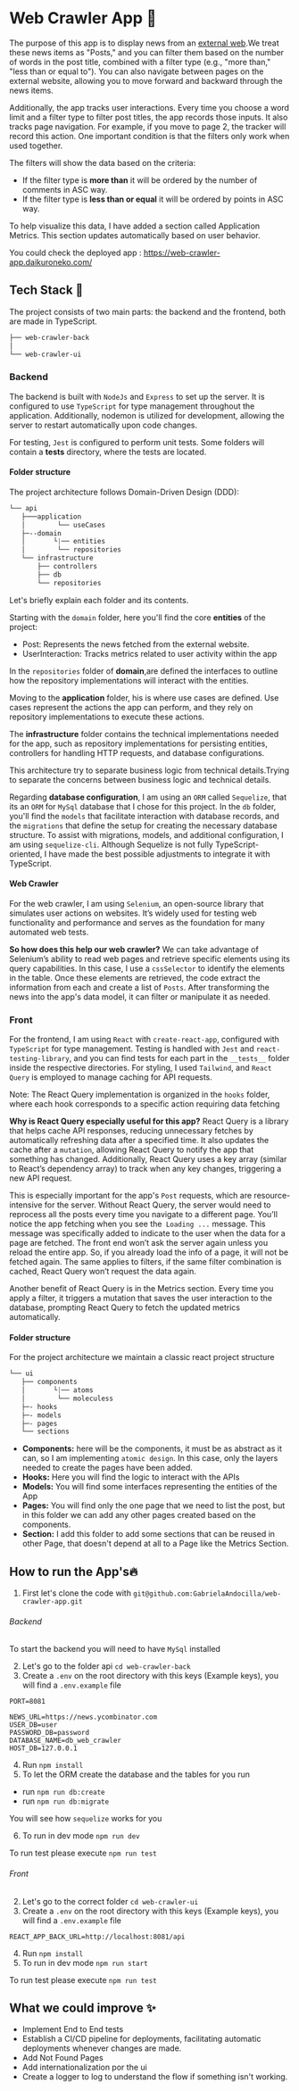 
# Web Crawler App 📝

The purpose of this app is to display news from an [external web](https://news.ycombinator.com).We treat these news items as "Posts," and you can filter them based on the number of words in the post title, combined with a filter type (e.g., "more than," "less than or equal to"). You can also navigate between pages on the external website, allowing you to move forward and backward through the news items.


Additionally, the app tracks user interactions. Every time you choose a word limit and a filter type to filter post titles, the app records those inputs. It also tracks page navigation. For example, if you move to page 2, the tracker will record this action. One important condition is that the filters only work when used together.

The filters will show the data based on the criteria:
- If the filter type is **more than** it will be ordered by the number of comments in ASC way.
- If the filter type is **less than or equal** it will be ordered by points in ASC way.

To help visualize this data, I have added a section called Application Metrics. This section updates automatically based on user behavior.

You could check the deployed app : https://web-crawler-app.daikuroneko.com/

  ## Tech Stack 🚀
The project consists of two main parts: the backend and the frontend, both are made in TypeScript.

```css
├── web-crawler-back
│
└── web-crawler-ui
```
### Backend
The backend is built with `NodeJs` and `Express` to set up the server. It is configured to use `TypeScript` for type management throughout the application. Additionally, nodemon is utilized for development, allowing the server to restart automatically upon code changes.

For testing, `Jest` is configured to perform unit tests. Some folders will contain a __tests__ directory, where the tests are located.

#### Folder structure
The project architecture follows Domain-Driven Design (DDD):

```css
└── api
   ├───application
   │        └── useCases
   ├─--domain
   │       └|── entities
   │        └── repositories
   └── infrastructure
       ├── controllers
       ├── db
       └── repositories
```

Let's briefly explain each folder and its contents.

Starting with the `domain` folder, here you'll find the core **entities** of the project:
- Post: Represents the news fetched from the external website.
- UserInteraction: Tracks metrics related to user activity within the app

In the `repositories` folder of **domain**,are defined the interfaces to outline how the repository implementations will interact with the entities.

Moving to the **application** folder, his is where use cases are defined. Use cases represent the actions the app can perform, and they rely on repository implementations to execute these actions.

The **infrastructure** folder contains the technical implementations needed for the app, such as repository implementations for persisting entities, controllers for handling HTTP requests, and database configurations.

This architecture try to separate business logic from technical details.Trying to separate the concerns between business logic and technical details.


Regarding **database configuration**, I am using an `ORM` called `Sequelize`, that its an `ORM` for `MySql` database that I chose for this project. In the `db` folder, you'll find the `models` that facilitate interaction with database records, and the `migrations` that define the setup for creating the necessary database structure. To assist with migrations, models, and additional configuration, I am using `sequelize-cli`. Although Sequelize is not fully TypeScript-oriented, I have made the best possible adjustments to integrate it with TypeScript.

#### Web Crawler
For the web crawler, I am using `Selenium`, an open-source library that simulates user actions on websites. It’s widely used for testing web functionality and performance and serves as the foundation for many automated web tests.

**So how does this help our web crawler?** We can take advantage of Selenium’s ability to read web pages and retrieve specific elements using its query capabilities. In this case, I use a `cssSelector` to identify the elements in the table. Once these elements are retrieved, the code extract the information from each and create a list of `Posts`. After transforming the news into the app's data model, it can filter or manipulate it as needed.

### Front
For the frontend, I am using `React` with `create-react-app`, configured with `TypeScript` for type management. Testing is handled with `Jest` and `react-testing-library`, and you can find tests for each part in the `__tests__` folder inside the respective directories. For styling, I used `Tailwind`, and `React Query` is employed to manage caching for API requests.

Note: The React Query implementation is organized in the `hooks` folder, where each hook corresponds to a specific action requiring data fetching

**Why is React Query especially useful for this app?** React Query is a library that helps cache API responses, reducing unnecessary fetches by automatically refreshing data after a specified time. It also updates the cache after a `mutation`, allowing React Query to notify the app that something has changed. Additionally, React Query uses a key array (similar to React’s dependency array) to track when any key changes, triggering a new API request.

This is especially important for the app's `Post` requests, which are resource-intensive for the server. Without React Query, the server would need to reprocess all the posts every time you navigate to a different page. You’ll notice the app fetching when you see the` Loading ...` message. This message was specifically added to indicate to the user when the data for a page are fetched. The front end won’t ask the server again unless you reload the entire app. So, if you already load the info of a page, it will not be fetched again. The same applies to filters, if the same filter combination is cached, React Query won’t request the data again.

Another benefit of React Query is in the Metrics section. Every time you apply a filter, it triggers a mutation that saves the user interaction to the database, prompting React Query to fetch the updated metrics automatically.

#### Folder structure
For the project architecture we maintain a classic react project structure
```css
└── ui
   ├── components
   │       └|── atoms
   │        └── moleculess
   ├─- hooks
   ├─- models
   ├─- pages
   └── sections
```
- **Components:** here will be the components, it must be as abstract as it can, so I am implementing `atomic design`. In this case, only the layers needed to create the pages have been added.
- **Hooks:** Here you will find the logic to interact with the APIs
- **Models:** You will find some interfaces representing the entities of the App
- **Pages:** You will find only the one page that we need to list the post, but in this folder we can add any other pages created based on the components.
- **Section:** I add this folder to add some sections that can be reused in other Page, that doesn't depend at all to a Page like the Metrics Section.

## How to run the App's🔥
1. First let's clone the code with `git@github.com:GabrielaAndocilla/web-crawler-app.git`

###### Backend
To start the backend you will need to have `MySql` installed

2. Let's go to the folder api `cd web-crawler-back`
3. Create a  `.env` on the root directory with this keys (Example keys), you will find a `.env.example` file
```
PORT=8081

NEWS_URL=https://news.ycombinator.com
USER_DB=user
PASSWORD_DB=password
DATABASE_NAME=db_web_crawler
HOST_DB=127.0.0.1

```
4. Run `npm install`
5. To let the ORM create the database and the tables for you run
  - run `npm run db:create`
  - run `npm run db:migrate`

  You will see how `sequelize` works for you

6. To run in dev mode `npm run dev`

To run test please execute `npm run test`



###### Front

2. Let's go to the correct folder `cd web-crawler-ui`
3. Create a `.env` on the root directory with this keys (Example keys), you will find a `.env.example` file
```
REACT_APP_BACK_URL=http://localhost:8081/api

```
4. Run `npm install`
5. To run in dev mode `npm run start`

To run test please execute `npm run test`


  ## What we could improve  ✨
- Implement End to End tests
- Establish a CI/CD pipeline for deployments, facilitating automatic deployments whenever changes are made.
- Add Not Found Pages
- Add internationalization por the ui
- Create a logger to log to understand the flow if something isn't working.
